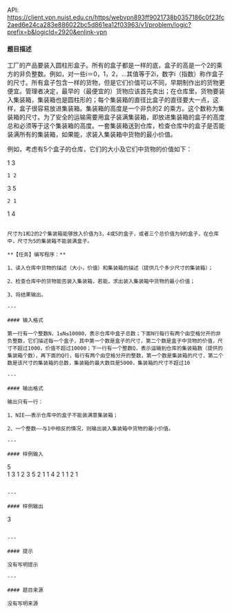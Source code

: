 API: https://client.vpn.nuist.edu.cn/https/webvpn893ff9021738b0357186c0f23fc2aed6e24ca283e886022bc5d861ea12f03963/v1/problem/logic?prefix=b&logicId=2920&enlink-vpn

#### 题目描述

工厂的产品要装入圆柱形盒子。所有的盒子都是一样的底，盒子的高是一个2的乘方的非负整数。例如，对一些i＝0，1，2，…其值等于2i，数字i（指数）称作盒子的尺寸。所有盒子包含一样的货物，但是它们价值可以不同，早期制作出的货物更便宜。管理者决定，最早的（最便宜的）货物应该首先卖出；在仓库里，货物要装入集装箱，集装箱也是圆柱形的；每个集装箱的直径比盒子的直径要大一点，这样，盒子很容易放进集装箱。集装箱的高度是一个非负的2 的乘方。这个数称为集装箱的尺寸。为了安全的运输需要用盒子装满集装箱，即放进集装箱的盒子的高度总和必须等于这个集装箱的高度。一套集装箱送到仓库，检查仓库中的盒子是否能装满所有的集装箱，如果能，求装入集装箱中货物的最小价值。

 例如，考虑有5个盒子的仓库，它们的大小及它们中货物的价值如下：

1 3

```
1 2
``````
3 5
``````
2 1
``````
1 4
```

尺寸为1和2的2个集装箱能够放入价值为3，4或5的盒子，或者三个总价值为9的盒子，在仓库中，尺寸为5的集装箱不能装满盒子。

**【任务】编写程序：**

1、读入仓库中货物的描述（大小，价值）和集装箱的描述（提供几个多少尺寸的集装箱）；

2、检查仓库中的货物能否装入集装箱，若能，求出装入集装箱中货物的最小价值；

3、将结果输出。

---

#### 输入格式

第一行有一个整数N，1≤N≤10000，表示仓库中盒子总数；下面N行每行有两个由空格分开的非负整数，它们描述每一个盒子，其中第一个数是盒子的尺寸，第二个数是盒子中货物的价值，尺寸不超过1000，价值不超过10000；下一行有一个整数Q，表示运输到仓库的集装箱数（提供的集装箱个数），再下面的Q行，每行有两个由空格分开的整数，第一个数是集装箱的尺寸，第二个数是该尺寸的集装箱的总数，集装箱的最大数目是5000，集装箱的尺寸不超过10

---

#### 输出格式

输出只有一行：

1、NIE――表示仓库中的盒子不能装满意集装箱；

2、一个整数――与1中相反的情况，则输出装入集装箱中货物的最小价值。

---

#### 样例输入
```
5                                      
1 3
1 2
3 5
2 1
1 4
2
1 1
2 1

```

---

#### 样例输出
```
3
```

---

#### 提示

没有写明提示

---

#### 题目来源

没有写明来源